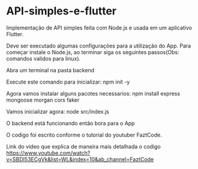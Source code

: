 # API-simples-e-flutter
Implementação de API simples feita com Node.js e usada em um aplicativo Flutter.  

Deve ser executado algumas configurações para a utilização do App. Para começar instale o Node.js, ao terminar siga os seguintes passos(Obs: comandos validos para linux).

Abra um terminal na pasta backend

Execute este comando para inicializar: 
npm init -y

Agora vamos instalar alguns pacotes necessarios: 
npm install express mongoose morgan cors faker 

Vamos inicializar agora:
node src/index.js

O backend está funcionando então bora para o App

O codigo foi escrito conforme o tutorial do youtuber FaztCode.

Link do video que explica de maneira mais detalhada o codigo https://www.youtube.com/watch?v=SBDI53ECgVk&list=WL&index=10&ab_channel=FaztCode
